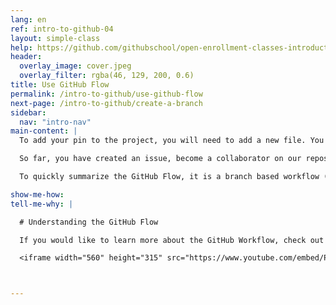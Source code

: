 ```yaml
---
lang: en
ref: intro-to-github-04
layout: simple-class
help: https://github.com/githubschool/open-enrollment-classes-introduction-to-github/issues/new?title=I%20need%20help&body=Describe%20what%20you%20need%20help%20with%20here.
header:
  overlay_image: cover.jpeg
  overlay_filter: rgba(46, 129, 200, 0.6)
title: Use GitHub Flow
permalink: /intro-to-github/use-github-flow
next-page: /intro-to-github/create-a-branch
sidebar:
  nav: "intro-nav"
main-content: |
  To add your pin to the project, you will need to add a new file. You will do this with the GitHub Flow.

  So far, you have created an issue, become a collaborator on our repository, and done a little exploring. Now it is time to get to work and add your pin to the class map! To add your pin to the map, we are going to use the [GitHub Flow](https://guides.github.com/introduction/flow/).

  To quickly summarize the GitHub Flow, it is a branch based workflow (don't worry, we explain branches in the next section) that enables you to make changes to a project's file without altering the published content until _you_ are ready to share you amazing changes :sparkles:.

show-me-how:
tell-me-why: |

  # Understanding the GitHub Flow

  If you would like to learn more about the GitHub Workflow, check out this video:

  <iframe width="560" height="315" src="https://www.youtube.com/embed/PBI2Rz-ZOxU" frameborder="0" allowfullscreen></iframe>



---
```

